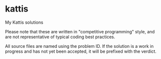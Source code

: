 # kattis
My Kattis solutions

Please note that these are written in "competitive programming" style, and are not representative of typical coding best practices.

All source files are named using the problem ID.  If the solution is a work in progress and has not yet been accepted, it will be 
prefixed with the verdict.